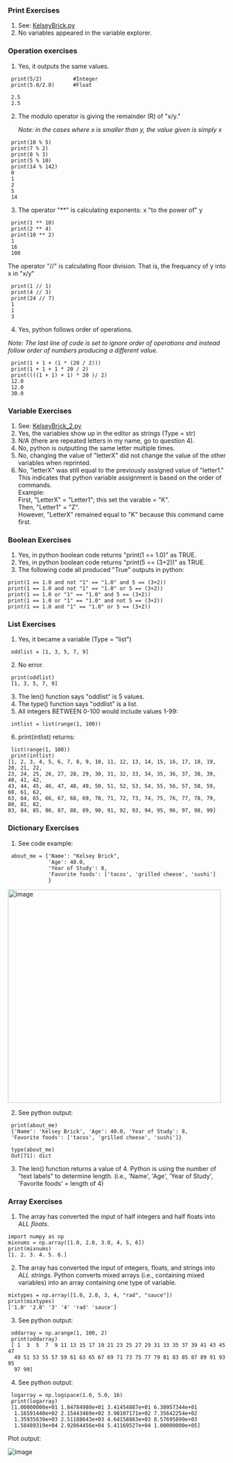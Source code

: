 ### Print Exercises
1. See: [KelseyBrick.py](https://github.com/KelseyBrick/PSYCHO-403-Fall-2022/blob/main/Assignment%202/KelseyBrick.py)
2. No variables appeared in the variable explorer.

### Operation exercises
1. Yes, it outputs the same values.
 ```
  print(5/2)          #Integer
  print(5.0/2.0)      #Float
  
  2.5
  2.5
 ```
2. The modulo operator is giving the remainder (R) of "x/y."

   *Note: in the cases where x is smaller than y, the value given is simply x*
 ```
  print(10 % 5)
  print(7 % 2)
  print(8 % 3)
  print(5 % 10)
  print(14 % 142)
  0
  1
  2
  5
  14
 ```
3. The operator "**" is calculating exponents: x "to the power of" y
 ```
  print(1 ** 10)
  print(2 ** 4)
  print(10 ** 2)
  1
  16
  100
 ```
   The operator "//" is calculating floor division. That is, the frequancy of y into x in "x/y"
 ```
  print(1 // 1)
  print(4 // 3)
  print(24 // 7)
  1
  1
  3
 ```
4. Yes, python follows order of operations. 

  *Note: The last line of code is set to ignore order of operations and instead follow order of numbers producing a different value.*
 ```
  print(1 + 1 + (1 * (20 / 2)))
  print(1 + 1 + 1 * 20 / 2)
  print((((1 + 1) + 1) * 20 )/ 2)
  12.0
  12.0
  30.0
```

### Variable Exercises
1. See: [KelseyBrick_2.py](https://github.com/KelseyBrick/PSYCHO-403-Fall-2022/blob/main/Assignment%202/KelseyBrick_2.py)
2. Yes, the variables show up in the editor as strings (Type = str)
3. N/A (there are repeated letters in my name, go to question 4).
4. No, python is outputting the same letter multiple times.
5. No, changing the value of "letterX" did not change the value of the other variables when reprinted.
6. No, "letterX" was still equal to the previously assigned value of "letter1." 
   This indicates that python variable assignment is based on the order of commands.
   <br>
   Example: <br>
     First, "LetterX" = "Letter1"; this set the varable = "K". <br>
     Then, "Letter1" = "Z". <br>
     However, "LetterX" remained equal to "K" because this command came first.

### Boolean Exercises
1. Yes, in python boolean code returns "print(1 == 1.0)" as TRUE.
2. Yes, in python boolean code returns "print(5 == (3+2))" as TRUE.
3. The following code all produced "True" outputs in python:
```
print(1 == 1.0 and not "1" == "1.0" and 5 == (3+2))
print(1 == 1.0 and not "1" == "1.0" or 5 == (3+2))
print(1 == 1.0 or "1" == "1.0" and 5 == (3+2))
print(1 == 1.0 or "1" == "1.0" and not 5 == (3+2))
print(1 == 1.0 and "1" == "1.0" or 5 == (3+2))
```

### List Exercises
1. Yes, it became a variable (Type = "list")
```
 oddlist = [1, 3, 5, 7, 9]
```
2. No error.
```
 print(oddlist)
 [1, 3, 5, 7, 9]
```
3. The len() function says "oddlist" is 5 values.
4. The type() function says "oddlist" is a list.
5. All integers BETWEEN 0-100 would include values 1-99:
```
 intlist = list(range(1, 100))
```
6. print(intlist) returns:
```
 list(range(1, 100))
 print(intlist)
[1, 2, 3, 4, 5, 6, 7, 8, 9, 10, 11, 12, 13, 14, 15, 16, 17, 18, 19, 20, 21, 22, 
23, 24, 25, 26, 27, 28, 29, 30, 31, 32, 33, 34, 35, 36, 37, 38, 39, 40, 41, 42, 
43, 44, 45, 46, 47, 48, 49, 50, 51, 52, 53, 54, 55, 56, 57, 58, 59, 60, 61, 62, 
63, 64, 65, 66, 67, 68, 69, 70, 71, 72, 73, 74, 75, 76, 77, 78, 79, 80, 81, 82, 
83, 84, 85, 86, 87, 88, 89, 90, 91, 92, 93, 94, 95, 96, 97, 98, 99]
```

### Dictionary Exercises
1. See code example:
```
 about_me = {'Name': "Kelsey Brick", 
             'Age': 40.0, 
             'Year of Study': 8, 
             'Favorite foods': ['tacos', 'grilled cheese', 'sushi']
             }
```
<img width="491" alt="image" src="https://user-images.githubusercontent.com/113373038/192044678-50f9d166-eb0f-4ea0-92cb-b941dca36a29.png">

2. See python output:
```
 print(about_me)
 {'Name': 'Kelsey Brick', 'Age': 40.0, 'Year of Study': 8, 
 'Favorite foods': ['tacos', 'grilled cheese', 'sushi']}
```
```
 type(about_me)
 Out[71]: dict
```
3. The len() function returns a value of 4. Python is using the number of "text labels" to determine length.
   (i.e., 'Name', 'Age', 'Year of Study', 'Favorite foods' = length of 4)
   
### Array Exercises
1. The array has converted the input of half integers and half floats into *ALL floats*. 
 ```
 import numpy as np
 mixnums = np.array([1.0, 2.0, 3.0, 4, 5, 6])
 print(mixnums)
 [1. 2. 3. 4. 5. 6.]
```
2. The array has converted the input of integers, floats, and strings into *ALL strings*. 
   Python converts mixed arrays (i.e., containing mixed variables) into an array containing one type of variable.
 ```
 mixtypes = np.array([1.0, 2.0, 3, 4, "rad", "sauce"])
 print(mixtypes)
 ['1.0' '2.0' '3' '4' 'rad' 'sauce']
```
3. See python output:
```
 oddarray = np.arange(1, 100, 2)
 print(oddarray)
 [ 1  3  5  7  9 11 13 15 17 19 21 23 25 27 29 31 33 35 37 39 41 43 45 47
  49 51 53 55 57 59 61 63 65 67 69 71 73 75 77 79 81 83 85 87 89 91 93 95
  97 99]
```
4. See python output:
```
 logarray = np.logspace(1.0, 5.0, 16)
 print(logarray)
 [1.00000000e+01 1.84784980e+01 3.41454887e+01 6.30957344e+01
  1.16591440e+02 2.15443469e+02 3.98107171e+02 7.35642254e+02
  1.35935639e+03 2.51188643e+03 4.64158883e+03 8.57695899e+03
  1.58489319e+04 2.92864456e+04 5.41169527e+04 1.00000000e+05]
```
Plot output:

![image](https://user-images.githubusercontent.com/113373038/192048887-3046bb0d-490f-4879-8f23-ecd365e60860.png)
